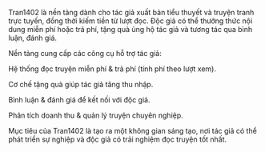 
Tran1402 là nền tảng dành cho tác giả xuất bản tiểu thuyết và truyện tranh trực tuyến, đồng thời kiếm tiền từ lượt đọc. Độc giả có thể thưởng thức nội dung miễn phí hoặc trả phí, tặng quà ủng hộ tác giả và tương tác qua bình luận, đánh giá.

Nền tảng cung cấp các công cụ hỗ trợ tác giả:

Hệ thống đọc truyện miễn phí & trả phí (tính phí theo lượt xem).

Cơ chế tặng quà giúp tác giả tăng thu nhập.

Bình luận & đánh giá để kết nối với độc giả.

Phân tích doanh thu & quản lý truyện chuyên nghiệp.

Mục tiêu của Tran1402 là tạo ra một không gian sáng tạo, nơi tác giả có thể phát triển sự nghiệp và độc giả có trải nghiệm đọc truyện tốt nhất.
